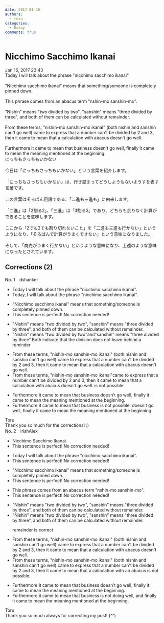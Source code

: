 ```yaml
---
date: 2017-01-16
authors:
  - toru
categories:
  - Essay
comments: true
---
```


# Nicchimo Sacchimo Ikanai
<div class="date">Jan 16, 2017 23:43</div>
<div id="post"><div id="body_show_ori">
Today I will talk about the phrase "nicchimo sacchimo ikanai".<br/><br/>"Nicchimo sacchimo ikanai" means that something/someone is completely pinned down.<br/><br/>This phrase comes from an abacus term "nshin-mo sanshin-mo".<br/><br/>"Nishin" means "two divided by two", "sanshin" means "three divided by three", and both of them can be calculated without remainder.<br/><br/>From these terms, "nishin-mo sanshin-mo ikanai" (both nishin and sanshin can't go well) came to express that a number can't be divided by 2 and 3, then it came to mean that a calculation with abacus doesn't go well.<br/><br/>Furthermore it came to mean that business doesn't go well, finally it came to mean the meaning mentioned at the beginning.
</div></div>

<!-- more -->

<div id="post_ja"><div id="body_show_mo">
にっちもさっちもいかない<br/><br/>今日は「にっちもさっちもいかない」という言葉を紹介します。<br/><br/>「にっちもさっちもいかない」は、行き詰まってどうしようもないようすを表す言葉です。<br/><br/>この言葉はそろばん用語である、「二進も三進も」に由来します。<br/><br/>「二進」は「2割る2」、「三進」は「3割る3」であり、どちらも余りなく計算ができることを意味します。<br/><br/>ここから「2でも3でも割り切れないこと」を「二進も三進も行かない」というようになり、「そろばんで計算がうまくできない」という意味になりました。<br/><br/>そして、「商売がうまく行かない」というような意味になり、上述のような意味になったとされています。
</div></div>

## Corrections (2)
<div id="block"><div class="first_name"> No. 1　<span class="just_name">dshanker</span></div><div id="block2">
<ul class="correction_field">
<li class="incorrect">Today I will talk about the phrase "nicchimo sacchimo ikanai".</li>
<li class="corrected correct">
Today, I will talk about the phrase "nicchimo sacchimo ikanai".
</li>
</ul>
<ul class="correction_field">
<li class="incorrect">"Nicchimo sacchimo ikanai" means that something/someone is completely pinned down.</li>
<li class="corrected perfect">This sentence is perfect! No correction needed!</li>
</ul>
<ul class="correction_field">
<li class="incorrect">"Nishin" means "two divided by two", "sanshin" means "three divided by three", and both of them can be calculated without remainder.</li>
<li class="corrected correct">
"Nishin" means "two divided by two"and"sanshin" means "three divided by three".Both indicate that the division does not leave behind a reminder
</li>
</ul>
<ul class="correction_field">
<li class="incorrect">From these terms, "nishin-mo sanshin-mo ikanai" (both nishin and sanshin can't go well) came to express that a number can't be divided by 2 and 3, then it came to mean that a calculation with abacus doesn't go well.</li>
<li class="corrected correct">
From these terms, "nishin-mo sanshin-mo ikanai"came to express that a number can't be divided by 2 and 3, then it came to mean that a calculation with abacus<span class="sline"> doesn't go well. </span>is not possible
</li>
</ul>
<ul class="correction_field">
<li class="incorrect">Furthermore it came to mean that business doesn't go well, finally it came to mean the meaning mentioned at the beginning.</li>
<li class="corrected correct">
Furthermore it came to mean that business is not possible. <span class="sline">doesn't go well, finally it came to mean the meaning mentioned at the beginning.</span>
</li>
</ul>
</div><div class="name"><span class="just_name">Toru</span><br>
Thank you so much for the corrections! :)
</div>
</div>
<div id="block"><div class="first_name"> No. 2　<span class="just_name">IrishAlex</span></div><div id="block2">
<ul class="correction_field">
<li class="incorrect">Nicchimo Sacchimo Ikanai</li>
<li class="corrected perfect">This sentence is perfect! No correction needed!</li>
</ul>
<ul class="correction_field">
<li class="incorrect">Today I will talk about the phrase "nicchimo sacchimo ikanai".</li>
<li class="corrected perfect">This sentence is perfect! No correction needed!</li>
</ul>
<ul class="correction_field">
<li class="incorrect">"Nicchimo sacchimo ikanai" means that something/someone is completely pinned down.</li>
<li class="corrected perfect">This sentence is perfect! No correction needed!</li>
</ul>
<ul class="correction_field">
<li class="incorrect">This phrase comes from an abacus term "nshin-mo sanshin-mo".</li>
<li class="corrected perfect">This sentence is perfect! No correction needed!</li>
</ul>
<ul class="correction_field">
<li class="incorrect">"Nishin" means "two divided by two", "sanshin" means "three divided by three", and both of them can be calculated without remainder.</li>
<li class="corrected correct">
"Nishin" means "two divided by two", "sanshin" means "three divided by three", and both of them can be calculated without remainder.
<p class="correction_comment">remainder is correct</p>
</li>
</ul>
<ul class="correction_field">
<li class="incorrect">From these terms, "nishin-mo sanshin-mo ikanai" (both nishin and sanshin can't go well) came to express that a number can't be divided by 2 and 3, then it came to mean that a calculation with abacus doesn't go well.</li>
<li class="corrected correct">
From these terms, "nishin-mo sanshin-mo ikanai" (both nishin and sanshin can't go well) came to express that a number can't be divided by 2 and 3, then it came to mean that a calculation with <span class="f_blue">an </span>abacus <span class="f_blue">is not possible</span>.
</li>
</ul>
<ul class="correction_field">
<li class="incorrect">Furthermore it came to mean that business doesn't go well, finally it came to mean the meaning mentioned at the beginning.</li>
<li class="corrected correct">
Furthermore it came to mean that business <span class="f_blue">is not doing </span>well, <span class="f_blue">and </span>finally it came to mean the meaning mentioned at the beginning.
</li>
</ul>
</div><div class="name"><span class="just_name">Toru</span><br>
Thank you so much always for correcting my post! (^^)
</div>
</div>

